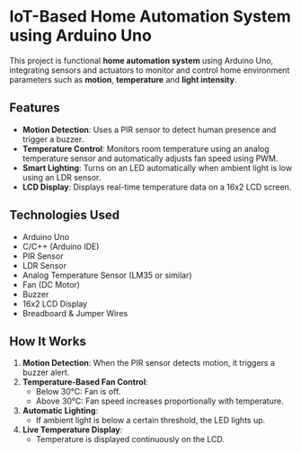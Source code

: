 # IoT-Based Home Automation System using Arduino Uno

This project is functional **home automation system** using Arduino Uno, integrating sensors and actuators to monitor and control home environment parameters such as **motion**, **temperature** and **light intensity**.

## Features

- **Motion Detection**: Uses a PIR sensor to detect human presence and trigger a buzzer.
- **Temperature Control**: Monitors room temperature using an analog temperature sensor and automatically adjusts fan speed using PWM.
- **Smart Lighting**: Turns on an LED automatically when ambient light is low using an LDR sensor.
- **LCD Display**: Displays real-time temperature data on a 16x2 LCD screen.

## Technologies Used

- Arduino Uno
- C/C++ (Arduino IDE)
- PIR Sensor
- LDR Sensor
- Analog Temperature Sensor (LM35 or similar)
- Fan (DC Motor)
- Buzzer
- 16x2 LCD Display
- Breadboard & Jumper Wires


## How It Works

1. **Motion Detection**: When the PIR sensor detects motion, it triggers a buzzer alert.
2. **Temperature-Based Fan Control**:
   - Below 30°C: Fan is off.
   - Above 30°C: Fan speed increases proportionally with temperature.
3. **Automatic Lighting**:
   - If ambient light is below a certain threshold, the LED lights up.
4. **Live Temperature Display**:
   - Temperature is displayed continuously on the LCD.
